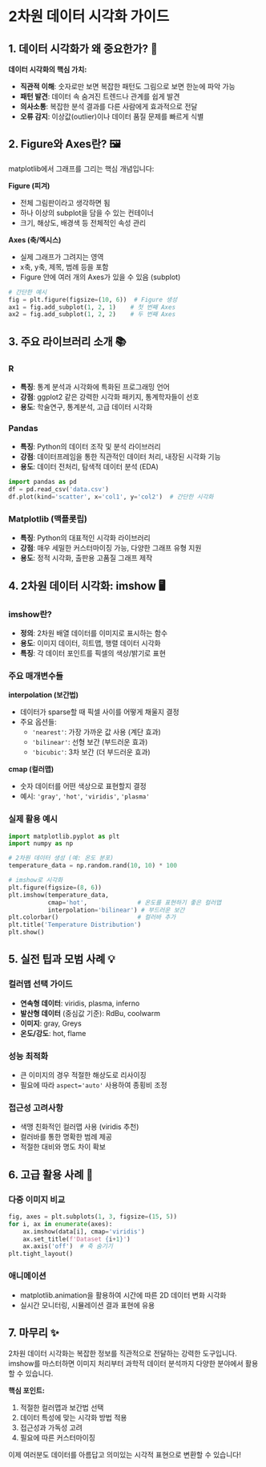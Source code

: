# 2차원 데이터 시각화 가이드

## 1. 데이터 시각화가 왜 중요한가? 🎯

**데이터 시각화의 핵심 가치:**
- **직관적 이해**: 숫자로만 보면 복잡한 패턴도 그림으로 보면 한눈에 파악 가능
- **패턴 발견**: 데이터 속 숨겨진 트렌드나 관계를 쉽게 발견
- **의사소통**: 복잡한 분석 결과를 다른 사람에게 효과적으로 전달
- **오류 감지**: 이상값(outlier)이나 데이터 품질 문제를 빠르게 식별

## 2. Figure와 Axes란? 🖼️

matplotlib에서 그래프를 그리는 핵심 개념입니다:

**Figure (피겨)**
- 전체 그림판이라고 생각하면 됨
- 하나 이상의 subplot을 담을 수 있는 컨테이너
- 크기, 해상도, 배경색 등 전체적인 속성 관리

**Axes (축/엑시스)**
- 실제 그래프가 그려지는 영역
- x축, y축, 제목, 범례 등을 포함
- Figure 안에 여러 개의 Axes가 있을 수 있음 (subplot)

```python
# 간단한 예시
fig = plt.figure(figsize=(10, 6))  # Figure 생성
ax1 = fig.add_subplot(1, 2, 1)    # 첫 번째 Axes
ax2 = fig.add_subplot(1, 2, 2)    # 두 번째 Axes
```

## 3. 주요 라이브러리 소개 📚

### R
- **특징**: 통계 분석과 시각화에 특화된 프로그래밍 언어
- **강점**: ggplot2 같은 강력한 시각화 패키지, 통계학자들이 선호
- **용도**: 학술연구, 통계분석, 고급 데이터 시각화

### Pandas
- **특징**: Python의 데이터 조작 및 분석 라이브러리
- **강점**: 데이터프레임을 통한 직관적인 데이터 처리, 내장된 시각화 기능
- **용도**: 데이터 전처리, 탐색적 데이터 분석 (EDA)

```python
import pandas as pd
df = pd.read_csv('data.csv')
df.plot(kind='scatter', x='col1', y='col2')  # 간단한 시각화
```

### Matplotlib (맥플롯립)
- **특징**: Python의 대표적인 시각화 라이브러리
- **강점**: 매우 세밀한 커스터마이징 가능, 다양한 그래프 유형 지원
- **용도**: 정적 시각화, 출판용 고품질 그래프 제작

## 4. 2차원 데이터 시각화: imshow 🖥️

### imshow란?
- **정의**: 2차원 배열 데이터를 이미지로 표시하는 함수
- **용도**: 이미지 데이터, 히트맵, 행렬 데이터 시각화
- **특징**: 각 데이터 포인트를 픽셀의 색상/밝기로 표현

### 주요 매개변수들

**interpolation (보간법)**
- 데이터가 sparse할 때 픽셀 사이를 어떻게 채울지 결정
- 주요 옵션들:
  - `'nearest'`: 가장 가까운 값 사용 (계단 효과)
  - `'bilinear'`: 선형 보간 (부드러운 효과)
  - `'bicubic'`: 3차 보간 (더 부드러운 효과)

**cmap (컬러맵)**
- 숫자 데이터를 어떤 색상으로 표현할지 결정
- 예시: `'gray'`, `'hot'`, `'viridis'`, `'plasma'`

### 실제 활용 예시

```python
import matplotlib.pyplot as plt
import numpy as np

# 2차원 데이터 생성 (예: 온도 분포)
temperature_data = np.random.rand(10, 10) * 100

# imshow로 시각화
plt.figure(figsize=(8, 6))
plt.imshow(temperature_data, 
           cmap='hot',              # 온도를 표현하기 좋은 컬러맵
           interpolation='bilinear') # 부드러운 보간
plt.colorbar()                      # 컬러바 추가
plt.title('Temperature Distribution')
plt.show()
```

## 5. 실전 팁과 모범 사례 💡

### 컬러맵 선택 가이드
- **연속형 데이터**: viridis, plasma, inferno
- **발산형 데이터** (중심값 기준): RdBu, coolwarm
- **이미지**: gray, Greys
- **온도/강도**: hot, flame

### 성능 최적화
- 큰 이미지의 경우 적절한 해상도로 리사이징
- 필요에 따라 `aspect='auto'` 사용하여 종횡비 조정

### 접근성 고려사항
- 색맹 친화적인 컬러맵 사용 (viridis 추천)
- 컬러바를 통한 명확한 범례 제공
- 적절한 대비와 명도 차이 확보

## 6. 고급 활용 사례 🚀

### 다중 이미지 비교
```python
fig, axes = plt.subplots(1, 3, figsize=(15, 5))
for i, ax in enumerate(axes):
    ax.imshow(data[i], cmap='viridis')
    ax.set_title(f'Dataset {i+1}')
    ax.axis('off')  # 축 숨기기
plt.tight_layout()
```

### 애니메이션
- matplotlib.animation을 활용하여 시간에 따른 2D 데이터 변화 시각화
- 실시간 모니터링, 시뮬레이션 결과 표현에 유용

## 7. 마무리 ✨

2차원 데이터 시각화는 복잡한 정보를 직관적으로 전달하는 강력한 도구입니다. imshow를 마스터하면 이미지 처리부터 과학적 데이터 분석까지 다양한 분야에서 활용할 수 있습니다. 

**핵심 포인트:**
1. 적절한 컬러맵과 보간법 선택
2. 데이터 특성에 맞는 시각화 방법 적용  
3. 접근성과 가독성 고려
4. 필요에 따른 커스터마이징

이제 여러분도 데이터를 아름답고 의미있는 시각적 표현으로 변환할 수 있습니다!